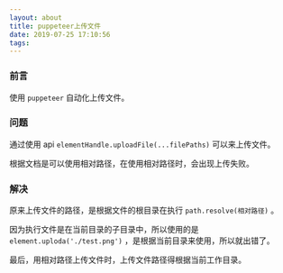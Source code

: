 ```yaml
---
layout: about
title: puppeteer上传文件
date: 2019-07-25 17:10:56
tags:
---
```


### 前言

使用 `puppeteer` 自动化上传文件。

### 问题

通过使用 api `elementHandle.uploadFile(...filePaths)` 可以来上传文件。

根据文档是可以使用相对路径，在使用相对路径时，会出现上传失败。

### 解决

原来上传文件的路径，是根据文件的根目录在执行 `path.resolve(相对路径)` 。

因为执行文件是在当前目录的子目录中，所以使用的是 `element.uploda('./test.png')` ，是根据当前目录来使用，所以就出错了。

最后，用相对路径上传文件时，上传文件路径得根据当前工作目录。